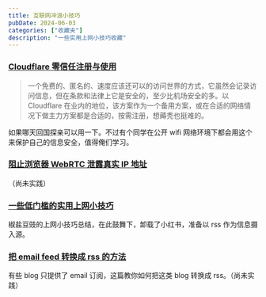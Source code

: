 ```yaml
---
title: 互联网冲浪小技巧
pubDate: 2024-06-03
categories: ["收藏夹"]
description: "一些实用上网小技巧收藏"
---
```


### [Cloudflare 零信任注册与使用](https://telegra.ph/Cloudflare%E9%9B%B6%E4%BF%A1%E4%BB%BB%E6%B3%A8%E5%86%8C%E4%B8%8E%E4%BD%BF%E7%94%A8-12-02)

> 一个免费的、匿名的、速度应该还可以的访问世界的方式，它虽然会记录访问信息，但在条款和法律上它是安全的，至少比机场安全的多。以 Cloudflare 在业内的地位，该方案作为一个备用方案，或在合适的网络情况下做主力方案都是合适的，按需注册，想薅秃也挺难的。

如果哪天回国探亲可以用一下。不过有个同学在公开 wifi 网络环境下都会用这个来保护自己的信息安全，值得俺们学习。

### [阻止浏览器 WebRTC 泄露真实 IP 地址](https://www.fournoas.com/posts/prevent-webrtc-ip-leak-on-web-browser/)

（尚未实践）

### [一些低门槛的实用上网小技巧](https://blog.douchi.space/tech-tips/#gsc.tab=0)

椒盐豆豉的上网小技巧总结，在此鼓舞下，卸载了小红书，准备以 rss 作为信息摄入源。

### [把 email feed 转换成 rss 的方法](https://kill-the-newsletter.com/)

有些 blog 只提供了 email 订阅，这篇教你如何把这类 blog 转换成 rss。（尚未实践）
